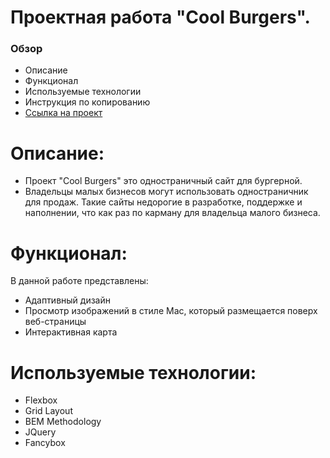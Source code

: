 # Проектная работа "Cool Burgers".

### Обзор

* Описание
* Функционал
* Используемые технологии
* Инструкция по копированию
* [Ссылка на проект](https://bakirovgamil.github.io/burger_place_landing/) 

# Описание:

* Проект "Cool Burgers" это одностраничный сайт для бургерной. 
* Владельцы малых бизнесов могут использовать одностраничник для продаж. Такие сайты недорогие в разработке, поддержке и наполнении, что как раз по карману для владельца малого бизнеса.

# Функционал:

В данной работе представлены:
* Адаптивный дизайн
* Просмотр изображений в стиле Mac, который размещается поверх веб-страницы
* Интерактивная карта

# Используемые технологии:

* Flexbox
* Grid Layout
* BEM Methodology
* JQuery
* Fancybox
